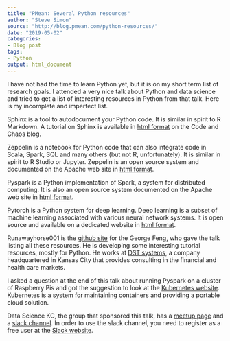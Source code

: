 ```yaml
---
title: "PMean: Several Python resources"
author: "Steve Simon"
source: "http://blog.pmean.com/python-resources/"
date: "2019-05-02"
categories:
- Blog post
tags:
- Python
output: html_document
---
```


I have not had the time to learn Python yet, but it is on my short term list of research goals. I attended a very nice talk about Python and data science and tried to get a list of interesting resources in Python from that talk. Here is my incomplete and imperfect list.

<!---More--->

Sphinx is a tool to autodocument your Python code. It is similar in spirit to R Markdown. A tutorial on Sphinx is available in [html format][sph1] on the Code and Chaos blog.

Zeppelin is a notebook for Python code that can also integrate code in Scala, Spark, SQL and many others (but not R, unfortunately). It is similar in spirit to R Studio or Jupyter. Zeppelin is an open source system and documented on the Apache web site in [html format][zep1].

Pyspark is a Python implementation of Spark, a system for distributed computing. It is also an open source system documented on the Apache web site in [html format][pys1].

Pytorch is a Python system for deep learning. Deep learning is a subset of machine learning associated with various neural network systems. It is open source and available on a dedicated website in [html format][pyt1].

Runawayhorse001 is the [github site][run1] for the George Feng, who gave the talk listing all these resources. He is developing some interesting tutorial resources, mostly for Python. He works at [DST systems][dst1], a company headquartered in Kansas City that provides consulting in the financial and health care markets.

I asked a question at the end of this talk about running Pyspark on a cluster of Raspberry Pis and got the suggestion to look at the [Kubernetes website][kub1]. Kubernetes is a system for maintaining containers and providing a portable cloud solution.

Data Science KC, the group that sponsored this talk, has a [meetup page][dat1] and a [slack channel][dat2]. In order to use the slack channel, you need to register as a free user at the [Slack website][sla1].

[dat1]: https://www.meetup.com/Data-Science-KC/
[dat2]: https://datasciencekc.slack.com/
[dst1]: http://www.dstsystems.com/
[kub1]: https://kubernetes.io/docs/home/
[pys1]: https://spark.apache.org/docs/2.1.3/api/python/pyspark.html
[pyt1]: https://pytorch.org/
[run1]: https://github.com/runawayhorse001
[sla1]: https://slack.com/
[sph1]: https://codeandchaos.wordpress.com/2012/07/30/sphinx-autodoc-tutorial-for-dummies/
[zep1]: https://zeppelin.apache.org/